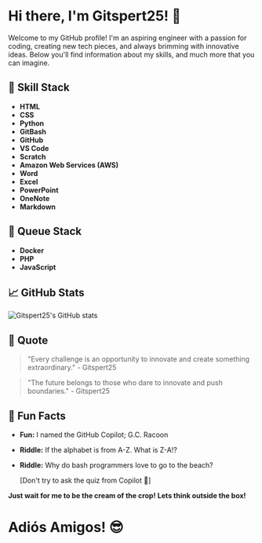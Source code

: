 # Hi there, I'm Gitspert25! 👋

Welcome to my GitHub profile! I'm an aspiring engineer with a passion for coding, creating new tech pieces, 
and always brimming with innovative ideas. Below you'll find information about my skills, and much more that you can imagine.

## 🚀 Skill Stack
- **HTML**
- **CSS**
- **Python**
- **GitBash**
- **GitHub**
- **VS Code**
- **Scratch**
- **Amazon Web Services (AWS)**
- **Word**
- **Excel**
- **PowerPoint**
- **OneNote**
- **Markdown**

## 🌱 Queue Stack
- **Docker**
- **PHP**
- **JavaScript**

## 📈 GitHub Stats
![Gitspert25's GitHub stats](https://github-readme-stats.vercel.app/api?username=Gitspert25&show_icons=true&theme=radical)

## 💬 Quote
> "Every challenge is an opportunity to innovate and create something extraordinary." - Gitspert25

> "The future belongs to those who dare to innovate and push boundaries." - Gitspert25

## 🎉 Fun Facts
- **Fun:** I named the GitHub Copilot; G.C. Racoon
- **Riddle:** If the alphabet is from A-Z. What is Z-A!?
- **Riddle:** Why do bash programmers love to go to the beach?
  
  [Don't try to ask the quiz from Copilot 🥴]

**Just wait for me to be the cream of the crop!**
**Lets think outside the box!**
# Adiós Amigos! 😎
